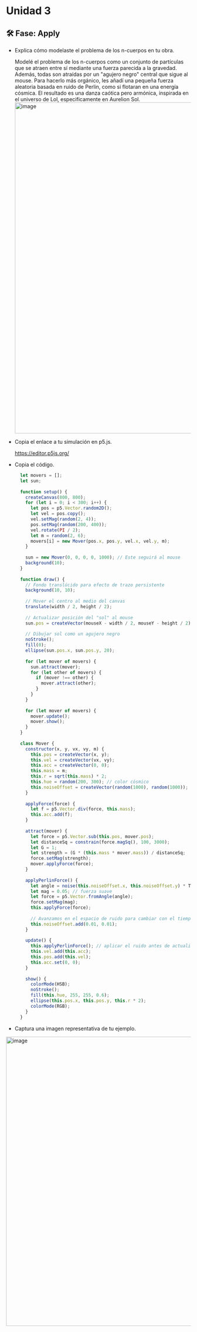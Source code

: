 # Unidad 3


## 🛠 Fase: Apply


- Explica cómo modelaste el problema de los n-cuerpos en tu obra.

  Modelé el problema de los n-cuerpos como un conjunto de partículas que se atraen entre sí mediante una fuerza parecida a la gravedad. Además, todas son atraídas por un "agujero negro" central que sigue al mouse. Para hacerlo más orgánico, les añadí una pequeña fuerza aleatoria basada en ruido de Perlin, como si flotaran en una energía cósmica. El resultado es una danza caótica pero armónica, inspirada en el universo de Lol, especificamente en Aurelion Sol.
  <img width="1600" height="900" alt="image" src="https://github.com/user-attachments/assets/0dde5788-9ea7-47c2-b020-73cbeef67d2b" />

  
- Copia el enlace a tu simulación en p5.js.

  https://editor.p5js.org/ 

- Copia el código.

  ``` js
    let movers = [];
    let sun;
    
    function setup() {
      createCanvas(800, 800);
      for (let i = 0; i < 300; i++) {
        let pos = p5.Vector.random2D();
        let vel = pos.copy();
        vel.setMag(random(2, 4));
        pos.setMag(random(200, 400));
        vel.rotate(PI / 2);
        let m = random(2, 6);
        movers[i] = new Mover(pos.x, pos.y, vel.x, vel.y, m);
      }
    
      sun = new Mover(0, 0, 0, 0, 1000); // Este seguirá al mouse
      background(10);
    }
    
    function draw() {
      // Fondo translúcido para efecto de trazo persistente
      background(10, 10);
    
      // Mover el centro al medio del canvas
      translate(width / 2, height / 2);
    
      // Actualizar posición del "sol" al mouse
      sun.pos = createVector(mouseX - width / 2, mouseY - height / 2);
    
      // Dibujar sol como un agujero negro
      noStroke();
      fill(0);
      ellipse(sun.pos.x, sun.pos.y, 20);
    
      for (let mover of movers) {
        sun.attract(mover);
        for (let other of movers) {
          if (mover !== other) {
            mover.attract(other);
          }
        }
      }
    
      for (let mover of movers) {
        mover.update();
        mover.show();
      }
    }
    
    class Mover {
      constructor(x, y, vx, vy, m) {
        this.pos = createVector(x, y);
        this.vel = createVector(vx, vy);
        this.acc = createVector(0, 0);
        this.mass = m;
        this.r = sqrt(this.mass) * 2;
        this.hue = random(200, 300); // color cósmico
        this.noiseOffset = createVector(random(1000), random(1000)); // posición para el ruido de Perlin
      }
    
      applyForce(force) {
        let f = p5.Vector.div(force, this.mass);
        this.acc.add(f);
      }
    
      attract(mover) {
        let force = p5.Vector.sub(this.pos, mover.pos);
        let distanceSq = constrain(force.magSq(), 100, 3000);
        let G = 1;
        let strength = (G * (this.mass * mover.mass)) / distanceSq;
        force.setMag(strength);
        mover.applyForce(force);
      }
    
      applyPerlinForce() {
        let angle = noise(this.noiseOffset.x, this.noiseOffset.y) * TWO_PI * 2;
        let mag = 0.05; // fuerza suave
        let force = p5.Vector.fromAngle(angle);
        force.setMag(mag);
        this.applyForce(force);
    
        // Avanzamos en el espacio de ruido para cambiar con el tiempo
        this.noiseOffset.add(0.01, 0.01);
      }
    
      update() {
        this.applyPerlinForce(); // aplicar el ruido antes de actualizar
        this.vel.add(this.acc);
        this.pos.add(this.vel);
        this.acc.set(0, 0);
      }
    
      show() {
        colorMode(HSB);
        noStroke();
        fill(this.hue, 255, 255, 0.6);
        ellipse(this.pos.x, this.pos.y, this.r * 2);
        colorMode(RGB);
      }
    }
  ```
- Captura una imagen representativa de tu ejemplo.
<img width="799" height="786" alt="image" src="https://github.com/user-attachments/assets/1dc5b20a-45cf-43a1-8e69-cf1a791721d8" />

